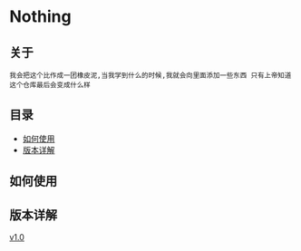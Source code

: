 # Nothing 
## 关于
`
我会把这个比作成一团橡皮泥,当我学到什么的时候,我就会向里面添加一些东西
只有上帝知道这个仓库最后会变成什么样
`

## 目录 
<!-- vim-markdown-toc GFM -->

* [如何使用](#如何使用)
* [版本详解](#版本详解)

<!-- vim-markdown-toc -->
## 如何使用
## 版本详解 
[v1.0](./note/v1.0.md) 

